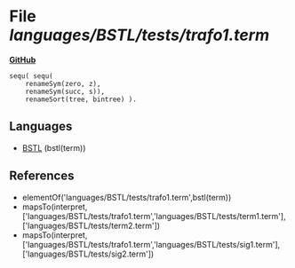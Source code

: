# File _languages/BSTL/tests/trafo1.term_
**[GitHub](https://github.com/softlang/yas/blob/master/languages/BSTL/tests/trafo1.term)**
```
sequ( sequ(
	renameSym(zero, z),
	renameSym(succ, s)),
	renameSort(tree, bintree) ).
```

## Languages
* [BSTL](../languages/BSTL.md) (bstl(term))

## References
* elementOf('languages/BSTL/tests/trafo1.term',bstl(term))
* mapsTo(interpret,['languages/BSTL/tests/trafo1.term','languages/BSTL/tests/term1.term'],['languages/BSTL/tests/term2.term'])
* mapsTo(interpret,['languages/BSTL/tests/trafo1.term','languages/BSTL/tests/sig1.term'],['languages/BSTL/tests/sig2.term'])
